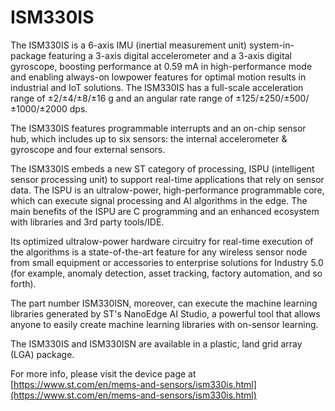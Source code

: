 # ISM330IS

The ISM330IS is a 6-axis IMU (inertial measurement unit) system-in-package
featuring a 3-axis digital accelerometer and a 3-axis digital gyroscope,
boosting
performance at 0.59 mA in high-performance mode and enabling always-on lowpower
features for optimal motion results in industrial and IoT solutions.
The ISM330IS has a full-scale acceleration range of ±2/±4/±8/±16 g and an
angular rate range of ±125/±250/±500/±1000/±2000 dps.

The ISM330IS features programmable interrupts and an on-chip sensor hub, which
includes up to six sensors: the internal accelerometer & gyroscope and four
external sensors.

The ISM330IS embeds a new ST category of processing, ISPU (intelligent sensor
processing unit) to support real-time applications that rely on sensor data.
The ISPU is an ultralow-power, high-performance programmable core, which can execute
signal processing and AI algorithms in the edge. The main benefits of the ISPU
are C programming and an enhanced ecosystem with libraries and 3rd party tools/IDE.

Its optimized ultralow-power hardware circuitry for real-time execution of the
algorithms is a state-of-the-art
feature for any wireless sensor node from small equipment or accessories to
enterprise solutions for Industry 5.0
(for example, anomaly detection, asset tracking, factory automation, and so
forth).

The part number ISM330ISN, moreover, can execute the machine learning libraries
generated by ST's NanoEdge
AI Studio, a powerful tool that allows anyone to easily create machine learning
libraries with on-sensor learning.

The ISM330IS and ISM330ISN are available in a plastic, land grid array (LGA)
package.

For more info, please visit the device page at [https://www.st.com/en/mems-and-sensors/ism330is.html](https://www.st.com/en/mems-and-sensors/ism330is.html)

